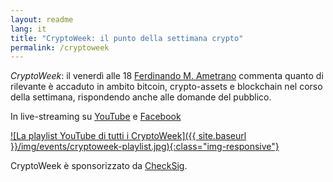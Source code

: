 ```yaml
---
layout: readme
lang: it
title: "CryptoWeek: il punto della settimana crypto"
permalink: /cryptoweek
---
```


_CryptoWeek_:
il venerdì alle 18
[Ferdinando M. Ametrano](https://www.ametrano.net)
commenta quanto di rilevante è accaduto
in ambito
bitcoin, crypto-assets e blockchain
nel corso della settimana,
rispondendo anche alle domande del pubblico.

In live-streaming su
[YouTube](https://youtu.be/sxgGQs7W9Y4)
e
[Facebook](https://www.facebook.com/2010536319214039/posts/2748823428718654/)

[![La playlist YouTube di tutti i CryptoWeek]({{ site.baseurl }}/img/events/cryptoweek-playlist.jpg){:class="img-responsive"}](https://youtube.com/playlist?list=PLTLa2tRY91LI9MN6-_ai0J6jTRcY8znDc)

CryptoWeek è sponsorizzato da [CheckSig](https://checksig.io).
